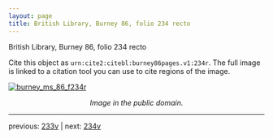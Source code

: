 ```yaml
---
layout: page
title: British Library, Burney 86, folio 234 recto
---
```


British Library, Burney 86, folio 234 recto

Cite this object as `urn:cite2:citebl:burney86pages.v1:234r`.  The full image is linked to a citation tool you can use to cite regions of the image.

[![burney_ms_86_f234r](http://www.homermultitext.org/iipsrv?IIIF=/project/homer/pyramidal/deepzoom/citebl/burney86imgs/v1/burney_ms_86_f234r.tif/full/800,/0/default.jpg)](http://www.homermultitext.org/ict2/?urn=urn:cite2:citebl:burney86imgs.v1:burney_ms_86_f234r) 

<p style="text-align: center; font-style: italic;">Image in the public domain.</p>

---

previous: [233v](../233v/) | next: [234v](../234v/)